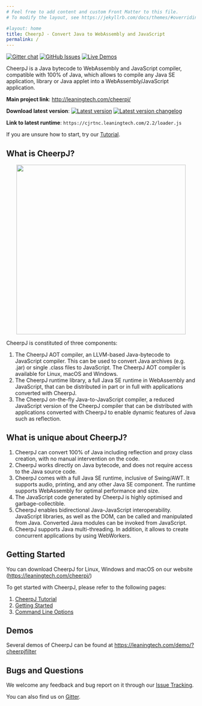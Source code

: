 ```yaml
---
# Feel free to add content and custom Front Matter to this file.
# To modify the layout, see https://jekyllrb.com/docs/themes/#overriding-theme-defaults

#layout: home
title: CheerpJ - Convert Java to WebAssembly and JavaScript
permalink: /
---
```


[![Gitter chat](https://badges.gitter.im/leaningtech/cheerpj.svg)](https://gitter.im/leaningtech/cheerpj)
[![GitHub Issues](https://img.shields.io/github/issues/leaningtech/cheerpj-meta.svg)](https://github.com/leaningtech/cheerpj-meta/issues)
[![Live Demos](https://img.shields.io/badge/demo-online-green.svg)](https://leaningtech.com/demo/?cheerpjfilter)

CheerpJ is a Java bytecode to WebAssembly and JavaScript compiler, compatible with 100% of Java, which allows to compile any Java SE application, library or Java applet into a WebAssembly/JavaScript application.

**Main project link**: <http://leaningtech.com/cheerpj/>

**Download latest version**: [![Latest version](https://img.shields.io/badge/cheerpj-2.2-green.svg)](https://leaningtech.com/download-cheerpj/)  [![Latest version changelog](https://img.shields.io/badge/2.2-changelog-green.svg)](pages/Changelog)

**Link to latest runtime**: ``https://cjrtnc.leaningtech.com/2.2/loader.js``

If you are unsure how to start, try our [Tutorial](pages/Tutorial).

What is CheerpJ?
------

<p align="center"><img src="https://oldsite.leaningtech.com/cheerpj/images/cheerpj_visual_2.png" width="450"></p>

CheerpJ is constituted of three components:
1. The CheerpJ AOT compiler, an LLVM-based Java-bytecode to JavaScript compiler. This can be used to convert Java archives (e.g. .jar) or single .class files to JavaScript. The CheerpJ AOT compiler is available for Linux, macOS and Windows.
2. The CheerpJ runtime library, a full Java SE runtime in WebAssembly and JavaScript, that can be distributed in part or in full with applications converted with CheerpJ.
3. The CheerpJ on-the-fly Java-to-JavaScript compiler, a reduced JavaScript version of the CheerpJ compiler that can be distributed with applications converted with CheerpJ to enable dynamic features of Java such as reflection.

What is unique about CheerpJ?
-------

1. CheerpJ can convert 100% of Java including reflection and proxy class creation, with no manual intervention on the code.
2. CheerpJ works directly on Java bytecode, and does not require access to the Java source code.
3. CheerpJ comes with a full Java SE runtime, inclusive of Swing/AWT. It supports audio, printing, and any other Java SE component. The runtime supports WebAssembly for optimal performance and size.
4. The JavaScript code generated by CheerpJ is highly optimised and garbage-collectible.
5. CheerpJ enables bidirectional Java-JavaScript interoperability. JavaScript libraries, as well as the DOM, can be called and manipulated from Java. Converted Java modules can be invoked from JavaScript.
6. CheerpJ supports Java multi-threading. In addition, it allows to create concurrent applications by using WebWorkers.

Getting Started
-------

You can download CheerpJ for Linux, Windows and macOS on our website (https://leaningtech.com/cheerpj/)

To get started with CheerpJ, please refer to the following pages:
1. [CheerpJ Tutorial](pages/Tutorial)
2. [Getting Started](pages/Getting-Started)
3. [Command Line Options](pages/Command-Line-Options)

Demos
------

Several demos of CheerpJ can be found at https://leaningtech.com/demo/?cheerpjfilter


Bugs and Questions
-------
 
We welcome any feedback and bug report on it through our [Issue Tracking](https://github.com/leaningtech/cheerpj-meta/issues).

You can also find us on [Gitter](https://gitter.im/leaningtech/cheerpj).
